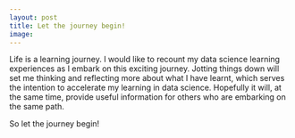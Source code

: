 ```yaml
---
layout: post
title: Let the journey begin!
image:
---
```


Life is a learning journey. I would like to recount my data science learning experiences as I embark on this exciting journey. Jotting things down will set me thinking and reflecting more about what I have learnt, which serves the intention to accelerate my learning in data science. Hopefully it will, at the same time, provide useful information for others who are embarking on the same path.

So let the journey begin!
